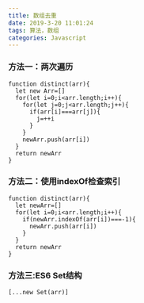 ```yaml
---
title: 数组去重
date: 2019-3-20 11:01:24
tags: 算法，数组
categories: Javascript
---
```

### 方法一：两次遍历
```
function distinct(arr){
  let new Arr=[]
  for(let i=0;i<arr.length;i++){
    for(let j=0;j<arr.length;j++){
      if(arr[i]===arr[j]){
        j=++i
      }
    }
    newArr.push(arr[i])
  }
  return newArr
}
```
### 方法二：使用indexOf检查索引
```
function distinct(arr){
  let newArr=[]
  for(let i=0;i<arr.length;i++){
    if(newArr.indexOf(arr[i])===-1){
      newArr.push(arr[i])
    }
  }
  return newArr
}
```

### 方法三:ES6 Set结构
```
[...new Set(arr)]
```
